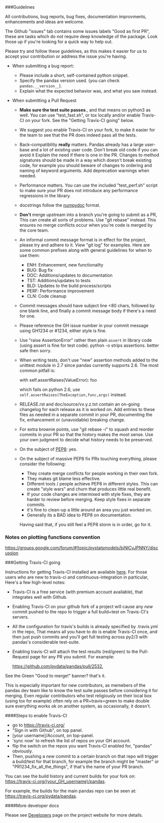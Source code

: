 ###Guidelines

All contributions, bug reports, bug fixes, documentation improvments,
enhancements and ideas are welcome.

The Github "issues" tab contains some issues labels "Good as first PR", these are
tasks which do not require deep knowledge of the package. Look those up if you're
looking for a quick way to help out.

Please try and follow these guidelines, as this makes it easier for us to accept
your contribution or address the issue you're having.

- When submitting a bug report:
  - Please include a short, self-contained python snippet.
  - Specify the pandas version used. (you can check `pandas.__version__`).
  - Explain what the expected behavior was, and what you saw instead.

- When submitting a Pull Request
  - **Make sure the test suite passes**., and that means on python3 as well.
    You can use "test_fast.sh", or tox locally and/or enable Travis-CI on your fork.
    See the "Getting Travis-CI going" below.
  - We suggest you enable Travis-CI on your fork, to make it easier for the team
     to see that the PR does indeed pass all the tests.
  - Back-compatiblitiy **really** matters. Pandas already has a large user-base and
    a lot of existing user code. Don't break old code if you can avoid it
    Explain the need if there is one in the PR.
    Changes to method signatures should be made in a way which doesn't break existing
    code, for example you should beware of changes to ordering and naming of keyword
    arguments. Add deprecation warnings when needed.
  - Performance matters. You can use the included "test_perf.sh"
    script to make sure your PR does not introduce any performance regressions
    in the library.
  - docstrings follow the [numpydoc](https://github.com/numpy/numpy/blob/master/doc/HOWTO_DOCUMENT.rst.txt) format.
  - **Don't** merge upstream into a branch you're going to submit as a PR,
    This can create all sorts of problems. Use "git rebase" instead. This ensures
    no merge conflicts occur when you're code is merged by the core team.
  - An informal commit message format is in effect for the project, please try
    and adhere to it. View "git log" for examples. Here are some common prefixes
    along with general guidelines for when to use them:
      - ENH: Enhancement, new functionality
      - BUG: Bug fix
      - DOC: Additions/updates to documentation
      - TST: Additions/updates to tests
      - BLD: Updates to the build process/scripts
      - PERF: Performance improvement
      - CLN: Code cleanup
  - Commit messages should have subject line <80 chars, followed by one blank line,
    and finally a commit message body if there's a need for one.
  - Please reference the GH issue number in your commit message using GH1234
    or #1234, either style is fine.
  - Use "raise AssertionError" rather then plain `assert` in library code (using assert is fine
    for test code). python -o strips assertions. better safe then sorry.
  - When writing tests, don't use "new" assertion methods added to the unittest module
    in 2.7 since pandas currently supports 2.6. The most common pitfall is:

    with self.assertRaises(ValueError):
         foo

    which fails on python 2.6, use `self.assertRaises(TheException,func,args)` instead.

  - RELEASE.rst and doc/source/vx.y.z.txt contain an on-going changelog for each
    release as it is worked on. Add entries to these files as needed in
    a separate commit in your PR, documenting the fix, enhancement or (unavoidable)
    breaking change.
  - For extra brownie points, use "git rebase -i" to squash and reorder
    commits in your PR so that the history makes the most sense. Use your own
    judgment to decide what history needs to be preserved.
  - On the subject of [PEP8](http://www.python.org/dev/peps/pep-0008/): yes.
  - On the subject of massive PEP8 fix PRs touching everything, please consider the following:
    - They create merge conflicts for people working in their own fork.
    - They makes git blame less effective.
    - Different tools / people achieve PEP8 in different styles. This can create
      "style wars" and churn that produces little real benefit.
    - If your code changes are intermixed with style fixes, they are harder to review
      before merging. Keep style fixes in separate commits.
    - it's fine to clean-up a little around an area you just worked on.
    - Generally its a BAD idea to PEP8 on documentation.

    Having said that, if you still feel a PEP8 storm is in order, go for it.

### Notes on plotting functions convention

https://groups.google.com/forum/#!topic/pystatsmodels/biNlCvJPNNY/discussion

###Getting Travis-CI going

Instructions for getting Travis-CI installed are available [here](http://about.travis-ci.org/docs/user/getting-started/). For those users who are new to travis-ci and continuous-integration in particular,
Here's a few high-level notes:
- Travis-CI is a free service (with premium account available), that integrates
well with Github.
- Enabling Travis-CI on your github fork of a project will cause any *new* commit
pushed to the repo to trigger a full build+test on Travis-CI's servers.
- All the configuration for travis's builds is already specified by .travis.yml in the repo,
That means all you have to do is enable Travis-CI once, and then just push commits
and you'll get full testing across py2/3 with pandas's considerable test-suite.
- Enabling travis-CI will attach the test results (red/green) to the Pull-Request
page for any PR you submit. For example:

    https://github.com/pydata/pandas/pull/2532,

See the Green "Good to merge!" banner? that's it.

This is especially important for new contributors, as memebers of the pandas dev team
like to know the test suite passes before considering it for merging.
Even regular contributors who test religiously on their local box (using tox
for example) often rely on a PR+travis=green to make double sure everything
works ok on another system, as occasionally, it doesn't.

####Steps to enable Travis-CI

- go to https://travis-ci.org/
- "Sign in with Github", on top panel.
- \[your username\]/Account, on top-panel.
- 'sync now' to refresh the list of repos on your GH account.
- flip the switch on the repos you want Travis-CI enabled for,
"pandas" obviously.
- Then, pushing a *new* commit to a certain branch on that repo
will trigger a build/test for that branch, for example the branch
might be "master" or "PR1234_fix_all_the_things", if that's the
name of your PR branch.

You can see the build history and current builds for your fork
on: https://travis-ci.org/(your_GH_username)/pandas.

For example, the builds for the main pandas repo can be seen at:
https://travis-ci.org/pydata/pandas.

####More developer docs

Please see [Developers](http://pandas.pydata.org/developers.html) page on
the project website for more details.

